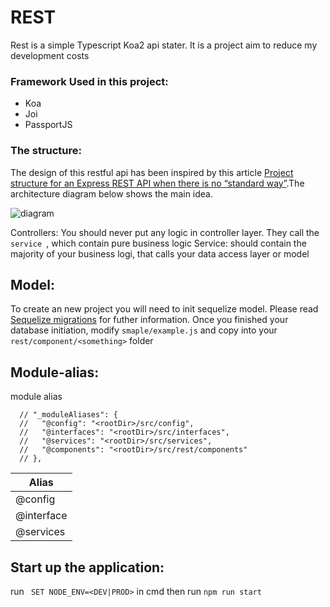 # REST

Rest is a simple Typescript Koa2 api stater. It is a project aim to reduce my development costs

### Framework Used in this project:

- Koa
- Joi
- PassportJS

### The structure:

The design of this restful api has been inspired by this article [Project structure for an Express REST API when there is no “standard way”](https://www.coreycleary.me/project-structure-for-an-express-rest-api-when-there-is-no-standard-way/).The architecture diagram below shows the main idea.  

![diagram](https://i2.wp.com/www.coreycleary.me/wp-content/uploads/2018/11/Express-REST-API-Struc.png?w=741&ssl=1)

Controllers: You should never put any logic in controller layer. They call the ```service ```, which contain pure business logic
Service: should contain the majority of your business logi, that calls your data access layer or model

## Model:
To create an new project you will need to init sequelize model. Please  read [Sequelize migrations](https://sequelize.org/v5/manual/migrations.html "Sequelize migrations") for futher information. Once you finished your database initiation,  modify  ```smaple/example.js```  and copy into your ```rest/component/<something>``` folder 
  

## Module-alias:

module alias 

```
  // "_moduleAliases": {
  //   "@config": "<rootDir>/src/config",
  //   "@interfaces": "<rootDir>/src/interfaces",
  //   "@services": "<rootDir>/src/services",
  //   "@components": "<rootDir>/src/rest/components"
  // },
  ```
| Alias     |
|-----------|
| @config   |
| @interface|
| @services |

## Start up the application:

run ``` SET NODE_ENV=<DEV|PROD>``` in cmd then run ``` npm run start ```

